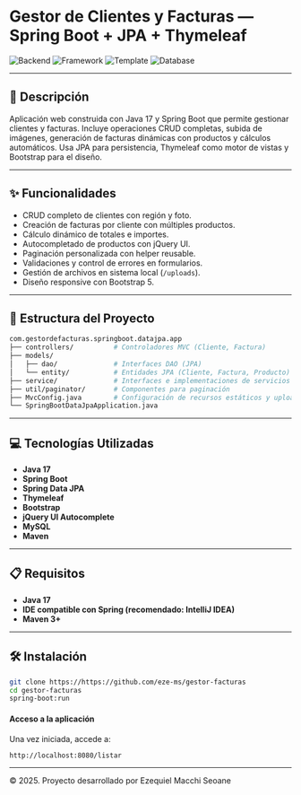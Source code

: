 # Gestor de Clientes y Facturas — Spring Boot + JPA + Thymeleaf

![Backend](https://img.shields.io/badge/backend-Java%2017-orange?style=flat-square)
![Framework](https://img.shields.io/badge/framework-Spring%20Boot-6db33f?style=flat-square)
![Template](https://img.shields.io/badge/frontend-Thymeleaf-blue?style=flat-square)
![Database](https://img.shields.io/badge/database-H2--MySQL-lightgrey?style=flat-square)

---

## 📄 Descripción

Aplicación web construida con Java 17 y Spring Boot que permite gestionar clientes y facturas. Incluye operaciones CRUD completas, subida de imágenes, generación de facturas dinámicas con productos y cálculos automáticos. Usa JPA para persistencia, Thymeleaf como motor de vistas y Bootstrap para el diseño.

---

## ✨ Funcionalidades

- CRUD completo de clientes con región y foto.
- Creación de facturas por cliente con múltiples productos.
- Cálculo dinámico de totales e importes.
- Autocompletado de productos con jQuery UI.
- Paginación personalizada con helper reusable.
- Validaciones y control de errores en formularios.
- Gestión de archivos en sistema local (`/uploads`).
- Diseño responsive con Bootstrap 5.

---

## 🧱 Estructura del Proyecto

```bash
com.gestordefacturas.springboot.datajpa.app
├── controllers/          # Controladores MVC (Cliente, Factura)
├── models/
│   ├── dao/              # Interfaces DAO (JPA)
│   └── entity/           # Entidades JPA (Cliente, Factura, Producto)
├── service/              # Interfaces e implementaciones de servicios
├── util/paginator/       # Componentes para paginación
├── MvcConfig.java        # Configuración de recursos estáticos y uploads
└── SpringBootDataJpaApplication.java

```
---

## 💻 Tecnologías Utilizadas

- **Java 17**
- **Spring Boot**
- **Spring Data JPA** 
- **Thymeleaf** 
- **Bootstrap** 
- **jQuery UI Autocomplete**
- **MySQL**
- **Maven**
---

## 📋 Requisitos

- **Java 17** 
- **IDE compatible con Spring (recomendado: IntelliJ IDEA)**
- **Maven 3+**

---

## 🛠️ Instalación
```bash
git clone https://https://github.com/eze-ms/gestor-facturas
cd gestor-facturas
spring-boot:run

```

#### Acceso a la aplicación
Una vez iniciada, accede a:
```bash
http://localhost:8080/listar

```

---

© 2025. Proyecto desarrollado por Ezequiel Macchi Seoane